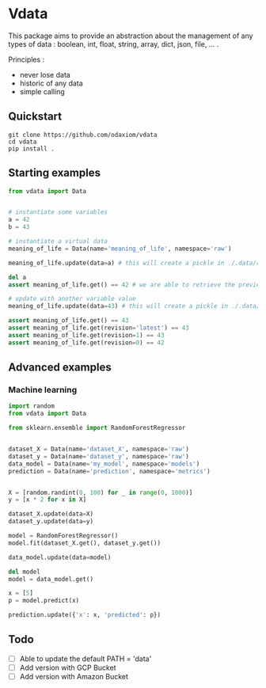 # Vdata
This package aims to provide an abstraction about the management of any types of data : boolean, int, float, string, array, dict, json, file, ... .

Principles :
- never lose data
- historic of any data
- simple calling


## Quickstart
```
git clone https://github.com/odaxiom/vdata
cd vdata
pip install .
```

## Starting examples
```python
from vdata import Data


# instantiate some variables
a = 42
b = 43

# instantiate a virtual data
meaning_of_life = Data(name='meaning_of_life', namespace='raw')

meaning_of_life.update(data=a) # this will create a pickle in ./.data/raw/meaning_of_life.0.vdata

del a
assert meaning_of_life.get() == 42 # we are able to retrieve the previous variable

# update with another variable value
meaning_of_life.update(data=43) # this will create a pickle in ./.data/raw/meaning_of_life.1.vdata

assert meaning_of_life.get() == 43
assert meaning_of_life.get(revision='latest') == 43
assert meaning_of_life.get(revision=1) == 43
assert meaning_of_life.get(revision=0) == 42
```

## Advanced examples
### Machine learning
```python
import random
from vdata import Data

from sklearn.ensemble import RandomForestRegressor


dataset_X = Data(name='dataset_X', namespace='raw')
dataset_y = Data(name='dataset_y', namespace='raw')
data_model = Data(name='my_model', namespace='models')
prediction = Data(name='prediction', namespace='metrics')


X = [random.randint(0, 100) for _ in range(0, 1000)]
y = [x * 2 for x in X]

dataset_X.update(data=X)
dataset_y.update(data=y)

model = RandomForestRegressor()
model.fit(dataset_X.get(), dataset_y.get())

data_model.update(data=model)

del model
model = data_model.get()

x = [5]
p = model.predict(x)

prediction.update({'x': x, 'predicted': p})
```

## Todo
- [ ] Able to update the default PATH = 'data'
- [ ] Add version with GCP Bucket
- [ ] Add version with Amazon Bucket

